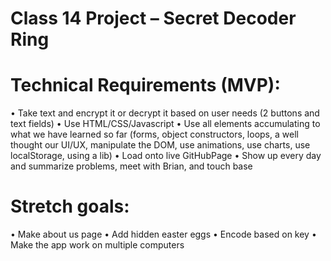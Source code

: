 # Class 14 Project – Secret Decoder Ring

# Technical Requirements (MVP):
•	Take text and encrypt it or decrypt it based on user needs (2 buttons and text fields)
•	Use HTML/CSS/Javascript
•	Use all elements accumulating to what we have learned so far (forms, object constructors, loops, a well thought our UI/UX, manipulate the DOM, use animations, use charts, use localStorage, using a lib)
•	Load onto live GitHubPage
•	Show up every day and summarize problems, meet with Brian, and touch base

# Stretch goals:
•	Make about us page
•	Add hidden easter eggs
•	Encode based on key
•	Make the app work on multiple computers
